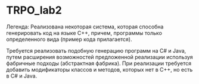 # TRPO_lab2

Легенда: Реализована некоторая система, которая способна генерировать код на языке С++, причем, программы только определенного вида (пример кода прилагается).

Требуется реализовать подобную генерацию программ на С# и Java, путем  расширения возможностей предложенной реализации используя фабричные подходы (абстрактная фабрика). При реализации требуется добавить модификаторы классов и методов, которых нет в C++, но есть в C# и Java.
